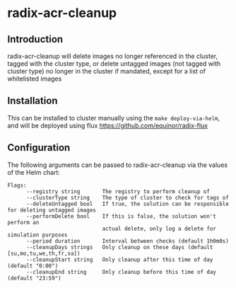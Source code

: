 # radix-acr-cleanup

## Introduction

radix-acr-cleanup will delete images no longer referenced in the cluster, tagged with the cluster type, or delete untagged images (not tagged with cluster type) no longer in the cluster if mandated, except for a list of whitelisted images

## Installation

This can be installed to cluster manually using the ```make deploy-via-helm```, and will be deployed using flux https://github.com/equinor/radix-flux

## Configuration

The following arguments can be passed to radix-acr-cleanup via the values of the Helm chart:

```
Flags:
      --registry string       The registry to perform cleanup of
      --clusterType string    The type of cluster to check for tags of
      --deleteUntagged bool   If true, the solution can be responsible for deleting untagged images
      --performDelete bool    If this is false, the solution won't perform an 
                              actual delete, only log a delete for simulation purposes
      --period duration       Interval between checks (default 1h0m0s)
      --cleanupDays strings   Only cleanup on these days (default [su,mo,tu,we,th,fr,sa])
      --cleanupStart string   Only cleanup after this time of day (default "0:00")
      --cleanupEnd string     Only cleanup before this time of day (default "23:59")
```